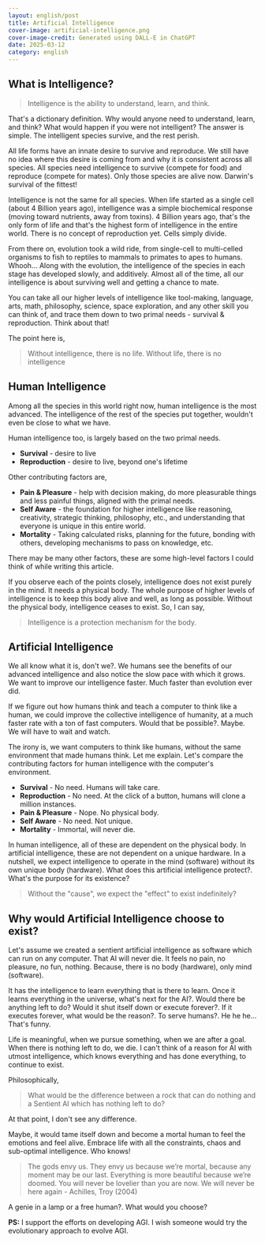 ```yaml
---
layout: english/post
title: Artificial Intelligence
cover-image: artificial-intelligence.png
cover-image-credit: Generated using DALL-E in ChatGPT
date: 2025-03-12
category: english
---
```


## What is Intelligence?

> Intelligence is the ability to understand, learn, and think.

That's a dictionary definition. Why would anyone need to understand, learn, and think? What would happen if you were not intelligent? The answer is simple. The intelligent species survive, and the rest perish.

All life forms have an innate desire to survive and reproduce. We still have no idea where this desire is coming from and why it is consistent across all species. All species need intelligence to survive (compete for food) and reproduce (compete for mates). Only those species are alive now. Darwin's survival of the fittest!

Intelligence is not the same for all species. When life started as a single cell (about 4 Billion years ago), intelligence was a simple biochemical response (moving toward nutrients, away from toxins). 4 Billion years ago, that's the only form of life and that's the highest form of intelligence in the entire world. There is no concept of reproduction yet. Cells simply divide.

From there on, evolution took a wild ride, from single-cell to multi-celled organisms to fish to reptiles to mammals to primates to apes to humans. Whooh... Along with the evolution, the intelligence of the species in each stage has developed slowly, and additively. Almost all of the time, all our intelligence is about surviving well and getting a chance to mate.

You can take all our higher levels of intelligence like tool-making, language, arts, math, philosophy, science, space exploration, and any other skill you can think of, and trace them down to two primal needs - survival & reproduction. Think about that!

The point here is,

> Without intelligence, there is no life. Without life, there is no intelligence

## Human Intelligence

Among all the species in this world right now, human intelligence is the most advanced. The intelligence of the rest of the species put together, wouldn't even be close to what we have.

Human intelligence too, is largely based on the two primal needs.

- **Survival** - desire to live
- **Reproduction** - desire to live, beyond one's lifetime

Other contributing factors are,

- **Pain & Pleasure** - help with decision making, do more pleasurable things and less painful things, aligned with the primal needs.
- **Self Aware** - the foundation for higher intelligence like reasoning, creativity, strategic thinking, philosophy, etc., and understanding that everyone is unique in this entire world.
- **Mortality** - Taking calculated risks, planning for the future, bonding with others, developing mechanisms to pass on knowledge, etc.

There may be many other factors, these are some high-level factors I could think of while writing this article.

If you observe each of the points closely, intelligence does not exist purely in the mind. It needs a physical body. The whole purpose of higher levels of intelligence is to keep this body alive and well, as long as possible. Without the physical body, intelligence ceases to exist. So, I can say,

> Intelligence is a protection mechanism for the body.

## Artificial Intelligence

We all know what it is, don't we?. We humans see the benefits of our advanced intelligence and also notice the slow pace with which it grows. We want to improve our intelligence faster. Much faster than evolution ever did.

If we figure out how humans think and teach a computer to think like a human, we could improve the collective intelligence of humanity, at a much faster rate with a ton of fast computers. Would that be possible?. Maybe. We will have to wait and watch.

The irony is, we want computers to think like humans, without the same environment that made humans think. Let me explain. Let's compare the contributing factors for human intelligence with the computer's environment.

- **Survival** - No need. Humans will take care.
- **Reproduction** - No need. At the click of a button, humans will clone a million instances.
- **Pain & Pleasure** - Nope. No physical body.
- **Self Aware** - No need. Not unique.
- **Mortality** - Immortal, will never die.

In human intelligence, all of these are dependent on the physical body. In artificial intelligence, these are not dependent on a unique hardware. In a nutshell, we expect intelligence to operate in the mind (software) without its own unique body (hardware). What does this artificial intelligence protect?. What's the purpose for its existence?

> Without the "cause", we expect the "effect" to exist indefinitely?

## Why would Artificial Intelligence choose to exist?

Let's assume we created a sentient artificial intelligence as software which can run on any computer. That AI will never die. It feels no pain, no pleasure, no fun, nothing. Because, there is no body (hardware), only mind (software).

It has the intelligence to learn everything that is there to learn. Once it learns everything in the universe, what's next for the AI?. Would there be anything left to do? Would it shut itself down or execute forever?. If it executes forever, what would be the reason?. To serve humans?. He he he... That's funny.

Life is meaningful, when we pursue something, when we are after a goal. When there is nothing left to do, we die. I can't think of a reason for AI with utmost intelligence, which knows everything and has done everything, to continue to exist.

Philosophically,

> What would be the difference between a rock that can do nothing and a Sentient AI which has nothing left to do?

At that point, I don't see any difference.

Maybe, it would tame itself down and become a mortal human to feel the emotions and feel alive. Embrace life with all the constraints, chaos and sub-optimal intelligence. Who knows!

> The gods envy us. They envy us because we’re mortal, because any moment may be our last. Everything is more beautiful because we’re doomed. You will never be lovelier than you are now. We will never be here again - Achilles, Troy (2004)

A genie in a lamp or a free human?. What would you choose?

**PS:** I support the efforts on developing AGI. I wish someone would try the evolutionary approach to evolve AGI.
